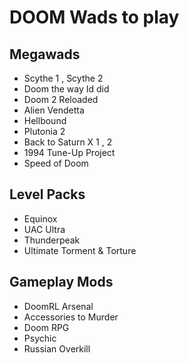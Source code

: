 # DOOM Wads to play

## Megawads

- Scythe 1 , Scythe 2
- Doom the way Id did
- Doom 2 Reloaded
- Alien Vendetta
- Hellbound
- Plutonia 2
- Back to Saturn X 1 , 2
- 1994 Tune-Up Project
- Speed of Doom

## Level Packs

- Equinox
- UAC Ultra
- Thunderpeak
- Ultimate Torment & Torture

## Gameplay Mods

- DoomRL Arsenal
- Accessories to Murder
- Doom RPG
- Psychic
- Russian Overkill